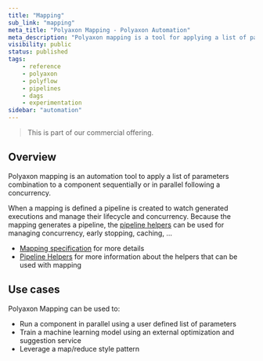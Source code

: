 ```yaml
---
title: "Mapping"
sub_link: "mapping"
meta_title: "Polyaxon Mapping - Polyaxon Automation"
meta_description: "Polyaxon mapping is a tool for applying a list of params combination to a component."
visibility: public
status: published
tags:
    - reference
    - polyaxon
    - polyflow
    - pipelines
    - dags
    - experimentation
sidebar: "automation"
---
```


<blockquote class="commercial">This is part of our commercial offering.</blockquote>

## Overview

Polyaxon mapping is an automation tool to apply a list of parameters combination to a component sequentially or in parallel following a concurrency.

When a mapping is defined a pipeline is created to watch generated executions and manage their lifecycle and concurrency. 
Because the mapping generates a pipeline, the [pipeline helpers](/docs/automation/helpers/) can be used for managing concurrency, early stopping, caching, ...

 * [Mapping specification](/docs/automation/mapping/specification/) for more details
 * [Pipeline Helpers](/docs/automation/helpers/) for more information about the helpers that can be used with mapping


## Use cases

Polyaxon Mapping can be used to:
 * Run a component in parallel using a user defined list of parameters
 * Train a machine learning model using an external optimization and suggestion service
 * Leverage a map/reduce style pattern 
